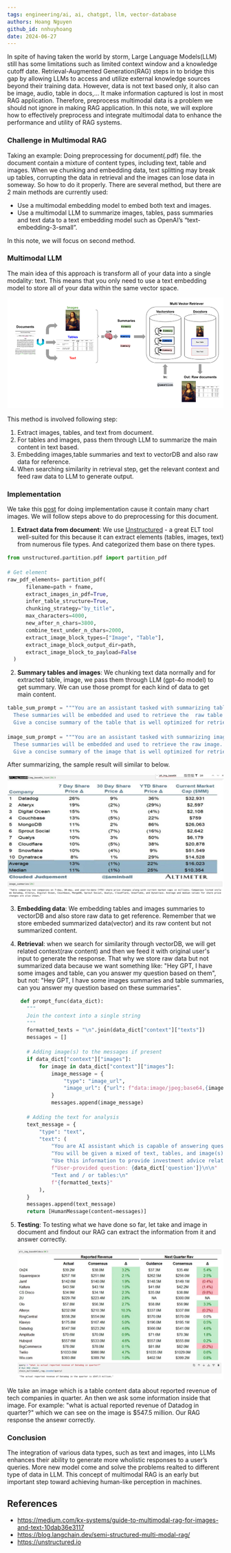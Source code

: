```yaml
---
tags: engineering/ai, ai, chatgpt, llm, vector-database
authors: Hoang Nguyen
github_id: nnhuyhoang
date: 2024-06-27
---
```


In spite of having taken the world by storm, Large Language Models(LLM) still has some limitations such as limited context window and a knowledge cutoff date. Retrieval-Augmented Generation(RAG) steps in to bridge this gap by allowing LLMs to access and utilize external knowledge sources beyond their training data. However, data is not text based only, it also can be image, audio, table in docs,... It make information captured is lost in most RAG application. Therefore, preprocess multimodal data is a problem we should not ignore in making RAG application. In this note, we will explore how to effectively preprocess and integrate multimodal data to enhance the performance and utility of RAG systems.

### Challenge in Multimodal RAG
Taking an example: Doing preprocessing for document(.pdf) file. the document contain a mixture of content types, including text, table and images. When we chunking and embedding data, text splitting may break up tables, corrupting the data in retrieval and the images can lose data in someway. 
So how to do it properly. There are several method, but there are 2 main methods are currently used:
 - Use a multimodal embedding model to embed both text and images.
 - Use a multimodal LLM to summarize images, tables, pass summaries and text data to a text embedding model such as OpenAI’s “text-embedding-3-small”.

In this note, we will focus on second method.

### Multimodal LLM
The main idea of this approach is transform all of your data into a single modality: text. This means that you only need to use a text embedding model to store all of your data within the same vector space.

![Multimodal LLM](assets/multimodal-in-rag-multimodel-LLM.png)

This method is involved following step:

1. Extract images, tables, and text from document.
2. For tables and images, pass them through LLM to summarize the main content in text based.
3. Embedding images,table summaries and text to vectorDB and also raw data for reference.
4. When searching similarity in retrieval step, get the relevant context and feed raw data to LLM to generate output.

### Implementation
We take this [post](https://cloudedjudgement.substack.com/p/clouded-judgement-111023) for doing implementation cause it contain many chart images. We will follow steps above to do preprocessing for this document.

1. **Extract data from document**: We use [Unstructured](https://unstructured.io/) - a great ELT tool well-suited for this because it can extract elements (tables, images, text) from numerous file types. And categorized them base on there types. 
  ```python
  from unstructured.partition.pdf import partition_pdf

  # Get element
  raw_pdf_elements= partition_pdf(
        filename=path + fname,
        extract_images_in_pdf=True,
        infer_table_structure=True,
        chunking_strategy="by_title",
        max_characters=4000,
        new_after_n_chars=3800,
        combine_text_under_n_chars=2000,
        extract_image_block_types=["Image", "Table"],
        extract_image_block_output_dir=path,
        extract_image_block_to_payload=False
    )
  ```
2. **Summary tables and images**: We chunking text data normally and for extracted table, image, we pass them through LLM (gpt-4o model) to get summary. We can use those prompt for each kind of data to get main content.
  ```python
  table_sum_prompt = """You are an assistant tasked with summarizing tables for retrieval. \
    These summaries will be embedded and used to retrieve the  raw table elements. \
    Give a concise summary of the table that is well optimized for retrieval. Table: {element} """
  
  image_sum_prompt = """You are an assistant tasked with summarizing images for retrieval. \
    These summaries will be embedded and used to retrieve the raw image. \
    Give a concise summary of the image that is well optimized for retrieval."""
  ```
  After summarizing, the sample result will similar to below.

  ![Image summary](assets/multimodal-in-rag-img-summary.png)

3. **Embedding data**: We embedding tables and images summaries to vectorDB and also store raw data to get reference. Remember that we store embeded summarized data(vector) and its raw content but not summarized content.
   
4. **Retrieval**: when we search for similarity through vectorDB, we will get related context(raw content) and then we feed it with original user's input to generate the response. That why we store raw data but not summarized data because we want something like: "Hey GPT, I have some images and table, can you answer my question based on them", but not: "Hey GPT, I have some images summaries and table summaries, can you answer my question based on these summaries".
   ```python
    def prompt_func(data_dict):
      """
      Join the context into a single string
      """
      formatted_texts = "\n".join(data_dict["context"]["texts"])
      messages = []

      # Adding image(s) to the messages if present
      if data_dict["context"]["images"]:
          for image in data_dict["context"]["images"]:
              image_message = {
                  "type": "image_url",
                  "image_url": {"url": f"data:image/jpeg;base64,{image}"},
              }
              messages.append(image_message)

      # Adding the text for analysis
      text_message = {
          "type": "text",
          "text": (
              "You are AI assistant which is capable of answering questions.\n"
              "You will be given a mixed of text, tables, and image(s) usually of charts or graphs.\n"
              "Use this information to provide investment advice related to the user question but keep answer clean and understandable. \n"
              f"User-provided question: {data_dict['question']}\n\n"
              "Text and / or tables:\n"
              f"{formatted_texts}"
          ),
      }
      messages.append(text_message)
      return [HumanMessage(content=messages)]
   ```

5. **Testing**: To testing what we have done so far, let take and image in document and findout our RAG can extract the information from it and answer correctly.
   
    ![Testing](assets/multimodal-in-rag-testing.png)
   
  We take an image which is a table content data about reported revenue of tech companies in quarter. An then we ask some information inside that image. For example: "what is actual reported revenue of Datadog in quarter?" which we can see on the image is $547.5 million. Our RAG response the ansewr correctly.

### Conclusion
The integration of various data types, such as text and images, into LLMs enhances their ability to generate more wholistic responses to a user’s queries. More new model come and solve the problems realted to different type of data in LLM. This concept of multimodal RAG is an early but important step toward achieving human-like perception in machines.

## References
- https://medium.com/kx-systems/guide-to-multimodal-rag-for-images-and-text-10dab36e3117
- https://blog.langchain.dev/semi-structured-multi-modal-rag/
- https://unstructured.io
